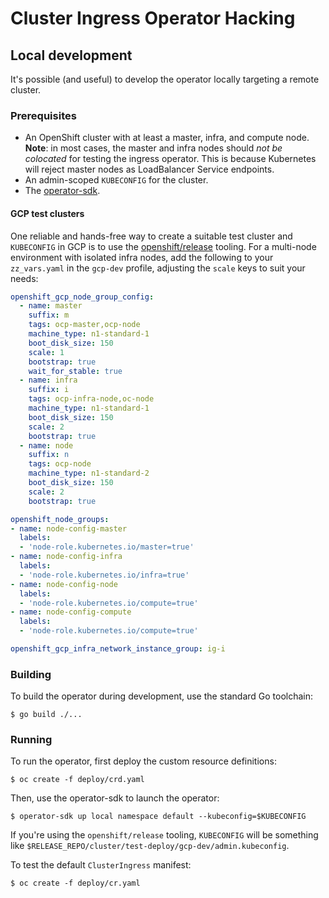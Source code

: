 # Cluster Ingress Operator Hacking


## Local development

It's possible (and useful) to develop the operator locally targeting a remote cluster.

### Prerequisites

* An OpenShift cluster with at least a master, infra, and compute node. **Note**: in most cases, the master and infra nodes should *not be colocated* for testing the ingress operator. This is because Kubernetes will reject master nodes as LoadBalancer Service endpoints.
* An admin-scoped `KUBECONFIG` for the cluster.
* The [operator-sdk](https://github.com/operator-framework/operator-sdk).

#### GCP test clusters

One reliable and hands-free way to create a suitable test cluster and `KUBECONFIG` in GCP is to use the [openshift/release](https://github.com/openshift/release/tree/master/cluster/test-deploy) tooling. For a multi-node environment with isolated infra nodes, add the following to your `zz_vars.yaml` in the `gcp-dev` profile, adjusting the `scale` keys to suit your needs:

```yaml
openshift_gcp_node_group_config:
  - name: master
    suffix: m
    tags: ocp-master,ocp-node
    machine_type: n1-standard-1
    boot_disk_size: 150
    scale: 1
    bootstrap: true
    wait_for_stable: true
  - name: infra
    suffix: i
    tags: ocp-infra-node,oc-node
    machine_type: n1-standard-1
    boot_disk_size: 150
    scale: 2
    bootstrap: true
  - name: node
    suffix: n
    tags: ocp-node
    machine_type: n1-standard-2
    boot_disk_size: 150
    scale: 2
    bootstrap: true

openshift_node_groups:
- name: node-config-master
  labels:
  - 'node-role.kubernetes.io/master=true'
- name: node-config-infra
  labels:
  - 'node-role.kubernetes.io/infra=true'
- name: node-config-node
  labels:
  - 'node-role.kubernetes.io/compute=true'
- name: node-config-compute
  labels:
  - 'node-role.kubernetes.io/compute=true'

openshift_gcp_infra_network_instance_group: ig-i
```

### Building

To build the operator during development, use the standard Go toolchain:

```
$ go build ./...
```

### Running

To run the operator, first deploy the custom resource definitions:

```
$ oc create -f deploy/crd.yaml
```

Then, use the operator-sdk to launch the operator:

```
$ operator-sdk up local namespace default --kubeconfig=$KUBECONFIG
```

If you're using the `openshift/release` tooling, `KUBECONFIG` will be something like `$RELEASE_REPO/cluster/test-deploy/gcp-dev/admin.kubeconfig`.

To test the default `ClusterIngress` manifest:

```
$ oc create -f deploy/cr.yaml
```
